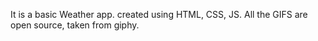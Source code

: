 It is a basic Weather app.
created using HTML, CSS, JS.
All the GIFS are open source, taken from giphy.
